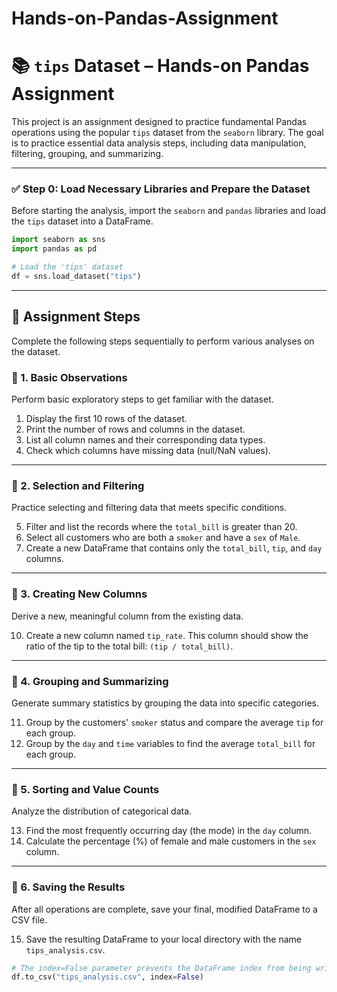 # Hands-on-Pandas-Assignment

# 📚 `tips` Dataset – Hands-on Pandas Assignment

This project is an assignment designed to practice fundamental Pandas operations using the popular `tips` dataset from the `seaborn` library. The goal is to practice essential data analysis steps, including data manipulation, filtering, grouping, and summarizing.

-----

### ✅ Step 0: Load Necessary Libraries and Prepare the Dataset

Before starting the analysis, import the `seaborn` and `pandas` libraries and load the `tips` dataset into a DataFrame.

```python
import seaborn as sns
import pandas as pd

# Load the 'tips' dataset
df = sns.load_dataset("tips")
```

-----

## 🚀 Assignment Steps

Complete the following steps sequentially to perform various analyses on the dataset.

### 📌 1. Basic Observations

Perform basic exploratory steps to get familiar with the dataset.

1.  Display the first 10 rows of the dataset.
2.  Print the number of rows and columns in the dataset.
3.  List all column names and their corresponding data types.
4.  Check which columns have missing data (null/NaN values).

-----

### 📌 2. Selection and Filtering

Practice selecting and filtering data that meets specific conditions.

5.  Filter and list the records where the `total_bill` is greater than 20.
6.  Select all customers who are both a `smoker` and have a `sex` of `Male`.
7.  Create a new DataFrame that contains only the `total_bill`, `tip`, and `day` columns.

-----

### 📌 3. Creating New Columns

Derive a new, meaningful column from the existing data.

10. Create a new column named `tip_rate`. This column should show the ratio of the tip to the total bill: `(tip / total_bill)`.

-----

### 📌 4. Grouping and Summarizing

Generate summary statistics by grouping the data into specific categories.

11. Group by the customers' `smoker` status and compare the average `tip` for each group.
12. Group by the `day` and `time` variables to find the average `total_bill` for each group.

-----

### 📌 5. Sorting and Value Counts

Analyze the distribution of categorical data.

13. Find the most frequently occurring day (the mode) in the `day` column.
14. Calculate the percentage (%) of female and male customers in the `sex` column.

-----

### 📌 6. Saving the Results

After all operations are complete, save your final, modified DataFrame to a CSV file.

15. Save the resulting DataFrame to your local directory with the name `tips_analysis.csv`.

<!-- end list -->

```python
# The index=False parameter prevents the DataFrame index from being written into the file.
df.to_csv("tips_analysis.csv", index=False)
```
